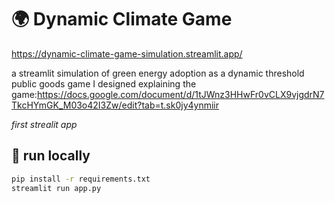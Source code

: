 # 🌍 Dynamic Climate Game

https://dynamic-climate-game-simulation.streamlit.app/

a streamlit simulation of green energy adoption as a dynamic threshold public goods game I designed
explaining the game:https://docs.google.com/document/d/1tJWnz3HHwFr0vCLX9vjgdrN7TkcHYmGK_M03o42I3Zw/edit?tab=t.sk0jy4ynmiir

*first strealit app*

## 🚀 run locally

```bash
pip install -r requirements.txt
streamlit run app.py

